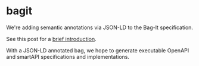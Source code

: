 # bagit

We're adding semantic annotations via JSON-LD to the Bag-It specification.

See this post for a [brief introduction](https://greenncatstranslator.wordpress.com/2018/01/23/bag-it-update/).

With a JSON-LD annotated bag, we hope to generate executable OpenAPI and smartAPI specifications and implementations.
